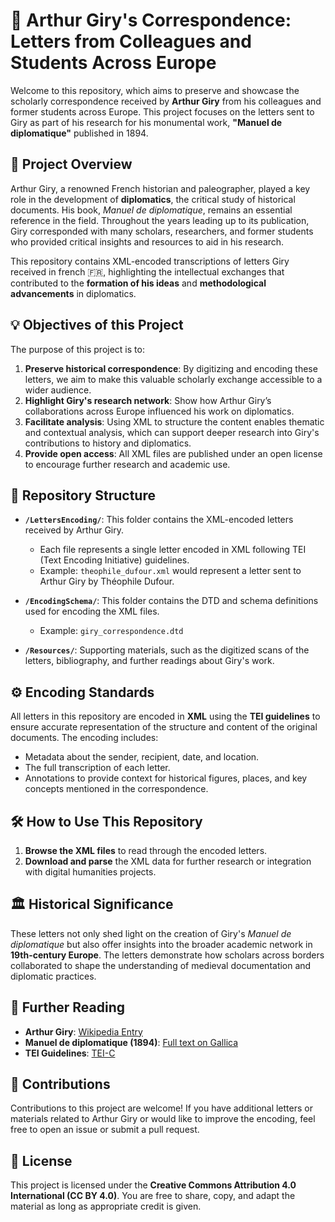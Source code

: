 
# 📜 Arthur Giry's Correspondence: Letters from Colleagues and Students Across Europe

Welcome to this repository, which aims to preserve and showcase the scholarly correspondence received by **Arthur Giry** from his colleagues and former students across Europe. This project focuses on the letters sent to Giry as part of his research for his monumental work, **"Manuel de diplomatique"** published in 1894.

## 📝 Project Overview

Arthur Giry, a renowned French historian and paleographer, played a key role in the development of **diplomatics**, the critical study of historical documents. His book, *Manuel de diplomatique*, remains an essential reference in the field. Throughout the years leading up to its publication, Giry corresponded with many scholars, researchers, and former students who provided critical insights and resources to aid in his research.

This repository contains XML-encoded transcriptions of letters Giry received in french 🇫🇷, highlighting the intellectual exchanges that contributed to the **formation of his ideas** and **methodological advancements** in diplomatics.

## 💡 Objectives of this Project

The purpose of this project is to:
1. **Preserve historical correspondence**: By digitizing and encoding these letters, we aim to make this valuable scholarly exchange accessible to a wider audience.
2. **Highlight Giry's research network**: Show how Arthur Giry’s collaborations across Europe influenced his work on diplomatics.
3. **Facilitate analysis**: Using XML to structure the content enables thematic and contextual analysis, which can support deeper research into Giry's contributions to history and diplomatics.
4. **Provide open access**: All XML files are published under an open license to encourage further research and academic use.

## 📂 Repository Structure

- **`/LettersEncoding/`**: This folder contains the XML-encoded letters received by Arthur Giry.
  - Each file represents a single letter encoded in XML following TEI (Text Encoding Initiative) guidelines.
  - Example: `theophile_dufour.xml` would represent a letter sent to Arthur Giry by Théophile Dufour.
  
- **`/EncodingSchema/`**: This folder contains the DTD and schema definitions used for encoding the XML files.
  - Example: `giry_correspondence.dtd`

- **`/Resources/`**: Supporting materials, such as the digitized scans of the letters, bibliography, and further readings about Giry's work.

## ⚙️ Encoding Standards

All letters in this repository are encoded in **XML** using the **TEI guidelines** to ensure accurate representation of the structure and content of the original documents. The encoding includes:
- Metadata about the sender, recipient, date, and location.
- The full transcription of each letter.
- Annotations to provide context for historical figures, places, and key concepts mentioned in the correspondence.

## 🛠️ How to Use This Repository

1. **Browse the XML files** to read through the encoded letters.
2. **Download and parse** the XML data for further research or integration with digital humanities projects.
<!-- 3. Use the **schema** in the `/schema/` folder to validate the structure of the XML files or extend the encoding framework for your own research. -->

## 🏛️ Historical Significance

These letters not only shed light on the creation of Giry's *Manuel de diplomatique* but also offer insights into the broader academic network in **19th-century Europe**. The letters demonstrate how scholars across borders collaborated to shape the understanding of medieval documentation and diplomatic practices.

## 📖 Further Reading

- **Arthur Giry**: [Wikipedia Entry](https://en.wikipedia.org/wiki/Arthur_Giry)
- **Manuel de diplomatique (1894)**: [Full text on Gallica](https://gallica.bnf.fr/)
- **TEI Guidelines**: [TEI-C](https://tei-c.org/guidelines/)

## 🤝 Contributions

Contributions to this project are welcome! If you have additional letters or materials related to Arthur Giry or would like to improve the encoding, feel free to open an issue or submit a pull request.

## 📄 License

This project is licensed under the **Creative Commons Attribution 4.0 International (CC BY 4.0)**. You are free to share, copy, and adapt the material as long as appropriate credit is given.
